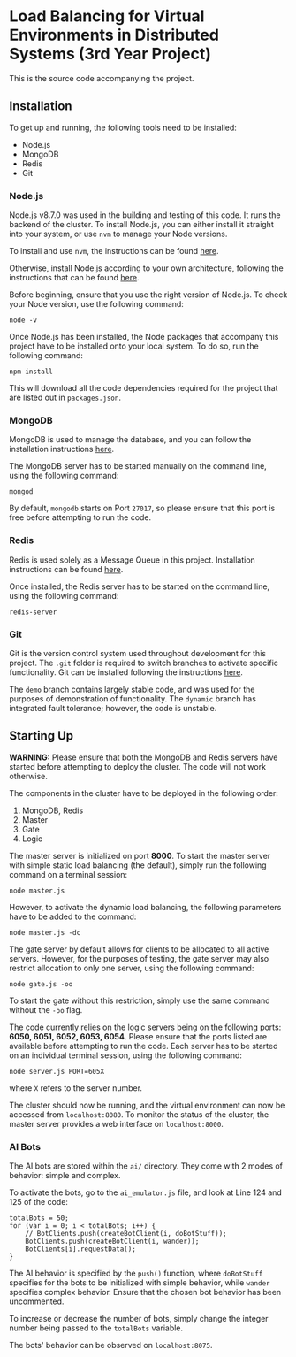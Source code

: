 # Load Balancing for Virtual Environments in Distributed Systems (3rd Year Project)
This is the source code accompanying the project.

## Installation
To get up and running, the following tools need to be installed:
- Node.js
- MongoDB
- Redis
- Git

### Node.js
Node.js v8.7.0 was used in the building and testing of this code. It runs the backend of the cluster. To install Node.js, you can either install it straight into your system, or use `nvm` to manage your Node versions.

To install and use `nvm`, the instructions can be found [here](https://www.digitalocean.com/community/tutorials/how-to-install-node-js-with-nvm-node-version-manager-on-a-vps).

Otherwise, install Node.js according to your own architecture, following the instructions that can be found [here](https://nodejs.org/en/download/package-manager/#debian-and-ubuntu-based-linux-distributions).

Before beginning, ensure that you use the right version of Node.js. To check your Node version, use the following command:

    node -v

Once Node.js has been installed, the Node packages that accompany this project have to be installed onto your local system. To do so, run the following command:

    npm install

This will download all the code dependencies required for the project that are listed out in `packages.json`.

### MongoDB
MongoDB is used to manage the database, and you can follow the installation instructions [here](https://docs.mongodb.com/manual/installation/).

The MongoDB server has to be started manually on the command line, using the following command:

    mongod

By default, `mongodb` starts on Port `27017`, so please ensure that this port is free before attempting to run the code.

### Redis
Redis is used solely as a Message Queue in this project. Installation instructions can be found [here](https://redis.io/download).

Once installed, the Redis server has to be started on the command line, using the following command:

    redis-server

### Git
Git is the version control system used throughout development for this project. The `.git` folder is required to switch branches to activate specific functionality. Git can be installed following the instructions [here](https://git-scm.com/book/en/v2/Getting-Started-Installing-Git).

The `demo` branch contains largely stable code, and was used for the purposes of demonstration of functionality. The `dynamic` branch has integrated fault tolerance; however, the code is unstable.

## Starting Up
**WARNING:** Please ensure that both the MongoDB and Redis servers have started before attempting to deploy the cluster. The code will not work otherwise.

The components in the cluster have to be deployed in the following order:
1. MongoDB, Redis
2. Master
3. Gate
4. Logic

The master server is initialized on port **8000**. To start the master server with simple static load balancing (the default), simply run the following command on a terminal session:

    node master.js

However, to activate the dynamic load balancing, the following parameters have to be added to the command:

    node master.js -dc

The gate server by default allows for clients to be allocated to all active servers. However, for the purposes of testing, the gate server may also restrict allocation to only one server, using the following command:

    node gate.js -oo

To start the gate without this restriction, simply use the same command without the `-oo` flag.

The code currently relies on the logic servers being on the following ports: **6050, 6051, 6052, 6053, 6054**. Please ensure that the ports listed are available before attempting to run the code. Each server has to be started on an individual terminal session, using the following command:

    node server.js PORT=605X

where `X` refers to the server number.

The cluster should now be running, and the virtual environment can now be accessed from `localhost:8080`. To monitor the status of the cluster, the master server provides a web interface on `localhost:8000`.

### AI Bots
The AI bots are stored within the `ai/` directory. They come with 2 modes of behavior: simple and complex.

To activate the bots, go to the `ai_emulator.js` file, and look at Line 124 and 125 of the code:

    totalBots = 50;
    for (var i = 0; i < totalBots; i++) {
        // BotClients.push(createBotClient(i, doBotStuff));
        BotClients.push(createBotClient(i, wander));
        BotClients[i].requestData();
    }

The AI behavior is specified by the `push()` function, where `doBotStuff` specifies for the bots to be initialized with simple behavior, while `wander` specifies complex behavior. Ensure that the chosen bot behavior has been uncommented.

To increase or decrease the number of bots, simply change the integer number being passed to the `totalBots` variable.

The bots' behavior can be observed on `localhost:8075`.
